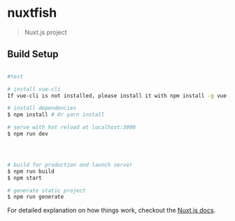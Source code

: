 # nuxtfish

> Nuxt.js project

## Build Setup



``` bash

#test

# install vue-cli
If vue-cli is not installed, please install it with npm install -g vue-cli

# install dependencies
$ npm install # Or yarn install

# serve with hot reload at localhost:3000
$ npm run dev




# build for production and launch server
$ npm run build
$ npm start

# generate static project
$ npm run generate
```

For detailed explanation on how things work, checkout the [Nuxt.js docs](https://github.com/nuxt/nuxt.js).
